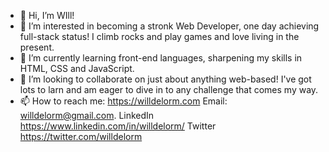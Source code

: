 - 👋 Hi, I’m WIll!
- 👀 I’m interested in becoming a stronk Web Developer, one day achieving full-stack status! I climb rocks and play games and love living in the present.
- 🌱 I’m currently learning front-end languages, sharpening my skills in HTML, CSS and JavaScript.
- 💞️ I’m looking to collaborate on just about anything web-based! I've got lots to larn and am eager to dive in to any challenge that comes my way.
- 📫 How to reach me: https://willdelorm.com Email: willdelorm@gmail.com. LinkedIn https://www.linkedin.com/in/willdelorm/ Twitter https://twitter.com/willdelorm
